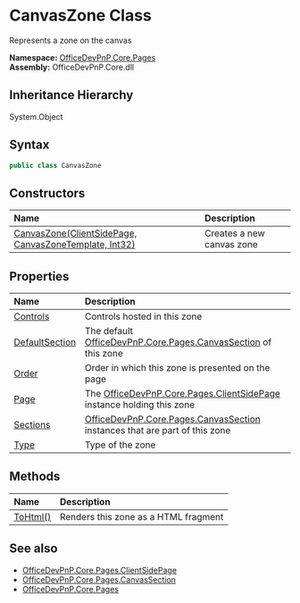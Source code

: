# CanvasZone Class
 Represents a zone on the canvas   

**Namespace:** [OfficeDevPnP.Core.Pages](OfficeDevPnP.Core.Pages.md)  
**Assembly:** OfficeDevPnP.Core.dll  
## Inheritance Hierarchy
System.Object  
## Syntax
```C#
public class CanvasZone
```
## Constructors
|**Name**|**Description**|
|:-----|:-----|
| [CanvasZone(ClientSidePage, CanvasZoneTemplate, Int32)](OfficeDevPnP.Core.Pages.CanvasZone.ctor1.md) | Creates a new canvas zone 
## Properties
|**Name**|**Description**|
|:-----|:-----|
| [Controls](OfficeDevPnP.Core.Pages.CanvasZone.Controls.md) | Controls hosted in this zone
| [DefaultSection](OfficeDevPnP.Core.Pages.CanvasZone.DefaultSection.md) | The default [OfficeDevPnP.Core.Pages.CanvasSection](OfficeDevPnP.Core.Pages.CanvasSection.md) of this zone 
| [Order](OfficeDevPnP.Core.Pages.CanvasZone.Order.md) | Order in which this zone is presented on the page
| [Page](OfficeDevPnP.Core.Pages.CanvasZone.Page.md) | The [OfficeDevPnP.Core.Pages.ClientSidePage](OfficeDevPnP.Core.Pages.ClientSidePage.md) instance holding this zone 
| [Sections](OfficeDevPnP.Core.Pages.CanvasZone.Sections.md) |  [OfficeDevPnP.Core.Pages.CanvasSection](OfficeDevPnP.Core.Pages.CanvasSection.md) instances that are part of this zone 
| [Type](OfficeDevPnP.Core.Pages.CanvasZone.Type.md) | Type of the zone
## Methods
|**Name**|**Description**|
|:-----|:-----|
| [ToHtml()](OfficeDevPnP.Core.Pages.CanvasZone.7c2b006f.md) | Renders this zone as a HTML fragment
## See also
- [OfficeDevPnP.Core.Pages.ClientSidePage](OfficeDevPnP.Core.Pages.ClientSidePage.md)
- [OfficeDevPnP.Core.Pages.CanvasSection](OfficeDevPnP.Core.Pages.CanvasSection.md)
- [OfficeDevPnP.Core.Pages](OfficeDevPnP.Core.Pages.md)
